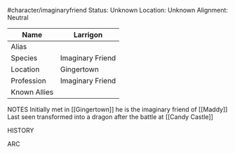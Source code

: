 
#character/imaginaryfriend
Status: Unknown
Location: Unknown
Alignment: Neutral

| Name | Larrigon |
| --- | --- |
| Alias |  |
| Species | Imaginary Friend |
| Location | Gingertown |
| Profession | Imaginary Friend |
| Known Allies |  |

NOTES
Initially met in [[Gingertown]] he is the imaginary friend of [[Maddy]]
Last seen transformed into a dragon after the battle at [[Candy Castle]]


HISTORY

ARC
